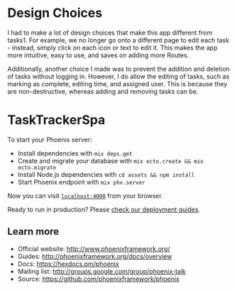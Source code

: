 # Design Choices

I had to make a lot of design choices that make this app different from tasks1. For example, we no longer go onto a different page to edit each task - instead, simply click on each icon or text to edit it. This makes the app more intuitive, easy to use, and saves on adding more Routes.

Additionally, another choice I made was to prevent the addition and deletion of tasks without logging in. However, I do allow the editing of tasks, such as marking as complete, editing time, and assigned user. This is because they are non-destructive, whereas adding and removing tasks can be.

# TaskTrackerSpa

To start your Phoenix server:

  * Install dependencies with `mix deps.get`
  * Create and migrate your database with `mix ecto.create && mix ecto.migrate`
  * Install Node.js dependencies with `cd assets && npm install`
  * Start Phoenix endpoint with `mix phx.server`

Now you can visit [`localhost:4000`](http://localhost:4000) from your browser.

Ready to run in production? Please [check our deployment guides](http://www.phoenixframework.org/docs/deployment).

## Learn more

  * Official website: http://www.phoenixframework.org/
  * Guides: http://phoenixframework.org/docs/overview
  * Docs: https://hexdocs.pm/phoenix
  * Mailing list: http://groups.google.com/group/phoenix-talk
  * Source: https://github.com/phoenixframework/phoenix
